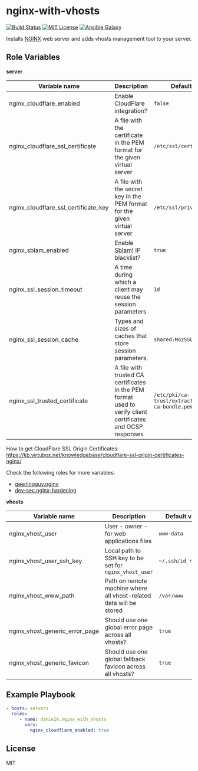 nginx-with-vhosts
==========

[![Build Status](https://img.shields.io/travis/danie1k/ansible-role-nginx-with-vhosts)][1]
[![MIT License](https://img.shields.io/github/license/danie1k/ansible-role-nginx-with-vhosts)][2]
[![Ansible Galaxy](https://img.shields.io/badge/galaxy-nginx__with__vhosts-660198.svg)][3]

Installs [NGINX](https://unit.nginx.org/) web server and adds vhosts management tool to your server.

Role Variables
--------------

**server**

| Variable name                        | Description                                                                                                 | Default value                                       |
|--------------------------------------|-------------------------------------------------------------------------------------------------------------|-----------------------------------------------------|
| nginx_cloudflare_enabled             | Enable CloudFlare integration?                                                                              | `false`                                             |
| nginx_cloudflare_ssl_certificate     | A file with the certificate in the PEM format for the given virtual server                                  | `/etc/ssl/certs/cert.pem`                           |
| nginx_cloudflare_ssl_certificate_key | A file with the secret key in the PEM format for the given virtual server                                   | `/etc/ssl/private/key.pem`                          |
| nginx_sblam_enabled                  | Enable [Sblam!](https://sblam.com/) IP blacklist?                                                           | `true`                                              |
| nginx_ssl_session_timeout            | A time during which a client may reuse the session parameters                                               | `1d`                                                |
| nginx_ssl_session_cache              | Types and sizes of caches that store session parameters.                                                    | `shared:MozSSL:10m`                                 |
| nginx_ssl_trusted_certificate        | A file with trusted CA certificates in the PEM format used to verify client certificates and OCSP responses | `/etc/pki/ca-trust/extracted/pem/tls-ca-bundle.pem` |

How to get CloudFlare SSL Origin Certificates: https://kb.virtubox.net/knowledgebase/cloudflare-ssl-origin-certificates-nginx/

Check the following roles for more variables:
 * [geerlingguy.nginx](https://galaxy.ansible.com/geerlingguy/nginx)
 * [dev-sec.nginx-hardening](https://galaxy.ansible.com/dev-sec/nginx-hardening/)

**vhosts**

| Variable name                  | Description                                                        | Default value       |
|--------------------------------|--------------------------------------------------------------------|---------------------|
| nginx_vhost_user               | User - owner - for web applications files                          | `www-data`          |
| nginx_vhost_user_ssh_key       | Local path to SSH key to be set for `nginx_vhost_user`             | `~/.ssh/id_rsa.pub` |
| nginx_vhost_www_path           | Path on remote machine where all vhost-related data will be stored | `/var/www`          |
| nginx_vhost_generic_error_page | Should use one global error page across all vhosts?                | `true`              |
| nginx_vhost_generic_favicon    | Should use one global fallback favicon across all vhosts?          | `true`              |


Example Playbook
----------------

```yaml
- hosts: servers
  roles:
     - name: danie1k.nginx_with_vhosts
       vars:
         nginx_cloudflare_enabled: true
```

License
-------

MIT

[1]: http://travis-ci.org/danie1k/ansible-role-nginx-with-vhosts
[2]: https://github.com/danie1k/ansible-role-nginx-with-vhosts/blob/master/LICENSE
[3]: https://galaxy.ansible.com/danie1k/nginx_with_vhosts
